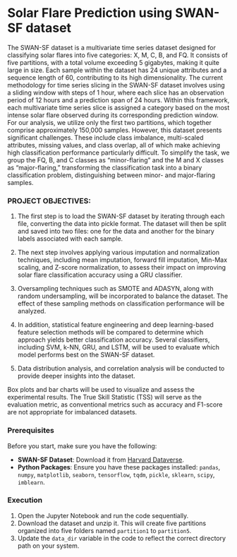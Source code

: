 # Solar Flare Prediction using SWAN-SF dataset

The SWAN-SF dataset is a multivariate time series dataset designed for classifying solar flares into five categories: X, M, C, B, and FQ. It consists of five partitions, with a total volume exceeding 5 gigabytes, making it quite large in size. Each sample within the dataset has 24 unique attributes and a sequence length of 60, contributing to its high dimensionality. The current methodology for time series slicing in the SWAN-SF dataset involves using a sliding window with steps of 1 hour, where each slice has an observation period of 12 hours and a prediction span of 24 hours. Within this framework, each multivariate time series slice is assigned a category based on the most intense solar flare observed during its corresponding prediction window. For our analysis, we utilize only the first two partitions, which together comprise approximately 150,000 samples. However, this dataset presents significant challenges. These include class imbalance, multi-scaled attributes, missing values, and class overlap, all of which make achieving high classification performance particularly difficult. To simplify the task, we group the FQ, B, and C classes as “minor-flaring” and the M and X classes as “major-flaring,” transforming the classification task into a binary classification problem, distinguishing between minor- and major-flaring samples.

### PROJECT OBJECTIVES:

1. The first step is to load the SWAN-SF dataset by iterating through each file, converting the data into pickle format. The dataset will then be split and saved into two files: one for the data and another for the binary labels associated with each sample. 

2. The next step involves applying various imputation and normalization techniques, including mean imputation, forward fill imputation, Min-Max scaling, and Z-score normalization, to assess their impact on improving solar flare classification accuracy using a GRU classifier.

3. Oversampling techniques such as SMOTE and ADASYN, along with random undersampling, will be incorporated to balance the dataset. The effect of these sampling methods on classification performance will be analyzed. 

4. In addition, statistical feature engineering and deep learning-based feature selection methods will be compared to determine which approach yields better classification accuracy. Several classifiers, including SVM, k-NN, GRU, and LSTM, will be used to evaluate which model performs best on the SWAN-SF dataset.

5. Data distribution analysis, and correlation analysis will be conducted to provide deeper insights into the dataset.

Box plots and bar charts will be used to visualize and assess the experimental results. The True Skill Statistic (TSS) will serve as the evaluation metric, as conventional metrics such as accuracy and F1-score are not appropriate for imbalanced datasets.



### Prerequisites

Before you start, make sure you have the following:

- **SWAN-SF Dataset**: Download it from [Harvard Dataverse](https://dataverse.harvard.edu/dataset.xhtml?persistentId=doi:10.7910/DVN/EBCFKM).
- **Python Packages**: Ensure you have these packages installed: `pandas`, `numpy`, `matplotlib`, `seaborn`, `tensorflow`, `tqdm`, `pickle`, `sklearn`, `scipy`, `imblearn`.

  
### Execution

1. Open the Jupyter Notebook and run the code sequentially.
2. Download the dataset and unzip it. This will create five partitions organized into five folders named `partition1` to `partition5`.
3. Update the `data_dir` variable in the code to reflect the correct directory path on your system.
